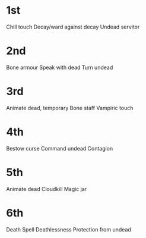 # 1st
Chill touch
Decay/ward against decay
Undead servitor

# 2nd
Bone armour
Speak with dead
Turn undead

# 3rd
Animate dead, temporary
Bone staff
Vampiric touch

# 4th
Bestow curse
Command undead
Contagion

# 5th
Animate dead
Cloudkill
Magic jar

# 6th
Death Spell
Deathlessness
Protection from undead